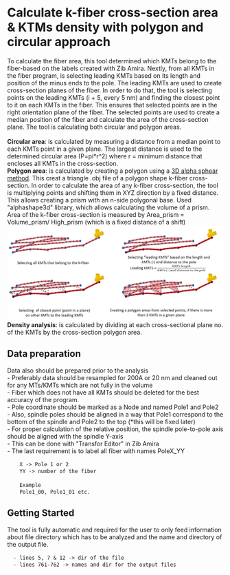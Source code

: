 # Calculate k-fiber cross-section area & KTMs density with polygon and circular approach
To calculate the fiber area, this tool determined which KMTs belong to the fiber-based on the labels created with Zib Amira. Nextly, from all KMTs in the fiber program, is selecting leading KMTs based on its length and position of the minus ends to the pole. The leading KMTs are used to create cross-section planes of the fiber. In order to do that, the tool is selecting points on the leading KMTs (i + 5, every 5 nm) and finding the closest point to it on each KMTs in the fiber. This ensures that selected points are in the right orientation plane of the fiber.
The selected points are used to create a median position of the fiber and calculate the area of the cross-section plane.
The tool is calculating both circular and polygon areas.<br/><br/>
      **Circular area**: is calculated by measuring a distance from a median point to each KMTs point in a given plane. The largest distance is used to the determined circular area (P=pi*r^2) where r = minimum distance that encloses all KMTs in the cross-section.<br/>
      **Polygon area**: is calculated by creating a polygon using a [3D alpha sphear method](https://graphics.stanford.edu/courses/cs268-11-spring/handouts/AlphaShapes/as_fisher.pdf). This creat a triangle .obj file of a polygon shape k-fiber cross-section. In order to calculate the area of any k-fiber cross-section, the tool is multiplying points and shifting them in XYZ direction by a fixed distance. This allows creating a prism with an n-side polygonal base.
      Used "alphashape3d" library, which allows calculating the volume of a prism. 
      Area of the k-fiber cross-section is measured by Area_prism = Volume_prism/ High_prism (which is a fixed distance of a shift)
![cross-sections](/img/k_fiber_area/k-fiber_cross-section.jpg)
      **Density analysis**: is calculated by dividing at each cross-sectional plane no. of the KMTs by the cross-section polygon area.
## Data preparation
Data also should be prepared prior to the analysis<br/>
      - Preferably data should be resampled for 200A or 20 nm and cleaned out for any MTs/KMTs which are not fully in the volume<br/>
      - Fiber which does not have all KMTs should be deleted for the best accuracy of the program.<br/>
      - Pole coordinate should be marked as a Node and named Pole1 and Pole2<br/>
      - Also, spindle poles should be aligned in a way that Pole1 correspond to the bottom of the spindle and Pole2 to the top (*this will be fixed later)<br/>
      - For proper calculation of the relative position, the spindle pole-to-pole axis should be aligned with the spindle Y-axis <br/>
        - This can be done with "Transfor Editor" in Zib Amira<br/>
      - The last requirement is to label all fiber with names PoleX_YY<br/>
      
        X -> Pole 1 or 2
        YY -> number of the fiber
        
        Example
        Pole1_00, Pole1_01 etc.
        
## Getting Started
The tool is fully automatic and required for the user to only feed information about file directory which has to be analyzed and the name and directory of the output file.

      - lines 5, 7 & 12 -> dir of the file
      - lines 761-762 -> names and dir for the output files
